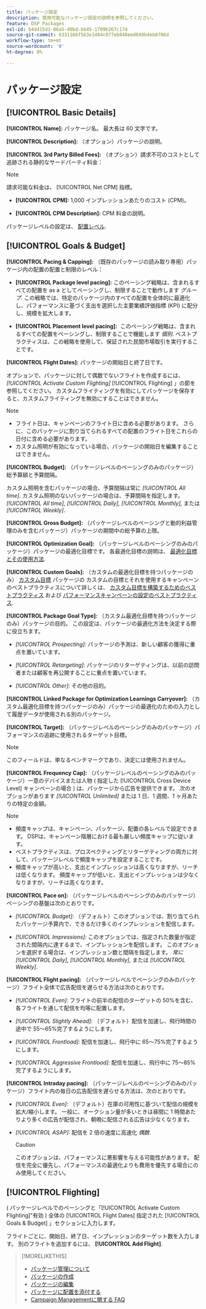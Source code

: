 ```yaml
---
title: パッケージ設定
description: 使用可能なパッケージ設定の説明を参照してください。
feature: DSP Packages
exl-id: b4d415d1-86a5-40bd-b645-1709b267c174
source-git-commit: 6331166f563e1404c077eb848eed049b4eb0706d
workflow-type: tm+mt
source-wordcount: '0'
ht-degree: 0%

---
```


# パッケージ設定

## [!UICONTROL Basic Details]

**[!UICONTROL Name]:** パッケージ名。 最大長は 60 文字です。

**[!UICONTROL Description]:** （オプション）パッケージの説明。

**[!UICONTROL 3rd Party Billed Fees]:** （オプション）請求不可のコストとして追跡される静的なサードパーティ料金：

>[!NOTE]
>
>請求可能な料金は、 [!UICONTROL Net CPM] 指標。
* **[!UICONTROL CPM]:** 1,000 インプレッションあたりのコスト (CPM)。

* **[!UICONTROL CPM Description]:** CPM 料金の説明。

パッケージレベルの設定は、 [配置レベル](/help/dsp/campaign-management/placements/placement-settings.md).

## [!UICONTROL Goals & Budget]

**[!UICONTROL Pacing & Capping]:** （既存のパッケージの読み取り専用）パッケージ内の配置の配置と制限のレベル：

* **[!UICONTROL Package level pacing]:** このペーシング戦略は、含まれるすべての配置を as a としてペーシングし、制限することで動作します *グループ*. この戦略では、特定のパッケージ内のすべての配置を全体的に最適化し、パフォーマンスに基づく支出を選択した主要業績評価指標 (KPI) に配分し、規模を拡大します。

* **[!UICONTROL Placement level pacing]:**  このペーシング戦略は、含まれるすべての配置をペーシングし、制限することで機能します *個別*. ベストプラクティスは、この戦略を使用して、保証された民間市場取引を実行することです。

**[!UICONTROL Flight Dates]:** パッケージの開始日と終了日です。

オプションで、パッケージに対して偶数でないフライトを作成するには、 *[!UICONTROL *Activate Custom Flighting]** [!UICONTROL Flighting] 」の節を参照してください。 カスタムフライティングを有効にしてパッケージを保存すると、カスタムフライティングを無効にすることはできません。

>[!NOTE]
>
>* フライト日は、キャンペーンのフライト日に含める必要があります。 さらに、このパッケージに割り当てられるすべての配置のフライト日をこれらの日付に含める必要があります。
> * カスタム照明が有効になっている場合、パッケージの開始日を編集することはできません。


**[!UICONTROL Budget]:** （パッケージレベルのペーシングのみのパッケージ）総予算額と予算間隔。

カスタム照明を含むパッケージの場合、予算間隔は常に *[!UICONTROL All time]*. カスタム照明のないパッケージの場合は、予算間隔を指定します。 *[!UICONTROL All time],* *[!UICONTROL Daily],* *[!UICONTROL Monthly],* または *[!UICONTROL Weekly]*.

**[!UICONTROL Gross Budget]:** （パッケージレベルのペーシングと動的利益管理のみを含むパッケージ）パッケージの期間中の総予算の上限。

**[!UICONTROL Optimization Goal]:** （パッケージレベルのペーシングのみのパッケージ）パッケージの最適化目標です。 各最適化目標の説明は、 [最適化目標とその使用方法](/help/dsp/optimization/optimization-goals.md).

**[!UICONTROL Custom Goals]:** （カスタムの最適化目標を持つパッケージのみ） [カスタム目標](/help/dsp/optimization/custom-goal-about.md) パッケージの カスタムの目標とそれを使用するキャンペーンのベストプラクティスについて詳しくは、  [カスタム目標を構築するためのベストプラクティス](/help/dsp/optimization/custom-goal-best-practices.md) および [パフォーマンスキャンペーンの設定のベストプラクティス](/help/dsp/optimization/campaign-best-practices-performance.md).

**[!UICONTROL Package Goal Type]:** （カスタム最適化目標を持つパッケージのみ）パッケージの目的。 この設定は、パッケージの最適化方法を決定する際に役立ちます。

* *[!UICONTROL Prospecting]:* パッケージの予測は、新しい顧客の獲得に重点を置いています。

* *[!UICONTROL Retargeting]:* パッケージのリターゲティングは、以前の訪問者または顧客を再公開することに重点を置いています。

* *[!UICONTROL Other]:* その他の目的。

**[!UICONTROL Linked Package for Optimization Learnings Carryover]:** （カスタム最適化目標を持つパッケージのみ）パッケージの最適化のための入力として履歴データが使用される別のパッケージ。

**[!UICONTROL Target]:** （パッケージレベルのペーシングのみのパッケージ）パフォーマンスの追跡に使用されるターゲット目標。

>[!NOTE]
>
>このフィールドは、単なるベンチマークであり、決定には使用されません。

**[!UICONTROL Frequency Cap]:** （パッケージレベルのペーシングのみのパッケージ）一意のデバイスまたは人物 ( 指定した [!UICONTROL Cross Device Level] キャンペーンの場合 ) は、パッケージから広告を提供できます。 次のオプションがあります *[!UICONTROL Unlimited]* または 1 日、1 週間、1 ヶ月あたりの特定の金額。

>[!NOTE]
>
>* 頻度キャップは、キャンペーン、パッケージ、配置の各レベルで設定できます。 DSPは、キャンペーン階層における最も厳しい頻度キャップに従います。
>* ベストプラクティスは、プロスペクティングとリターゲティングの両方に対して、パッケージレベルで頻度キャップを設定することです。
> * 頻度キャップが高いと、支出とインプレッションは高くなりますが、リーチは低くなります。 頻度キャップが低いと、支出とインプレッションは少なくなりますが、リーチは高くなります。


**[!UICONTROL Pace on]:** （パッケージレベルのペーシングのみのパッケージ）ペーシングの基盤は次のとおりです。

* *[!UICONTROL Budget]:* （デフォルト）このオプションでは、割り当てられたパッケージ予算内で、できるだけ多くのインプレッションを配信します。

* *[!UICONTROL Impressions]:* このオプションでは、指定された数量が指定された間隔内に達するまで、インプレッションを配信します。 このオプションを選択する場合は、インプレッション数と間隔を指定します。 *常に* *[!UICONTROL Daily],* *[!UICONTROL Monthly],* または *[!UICONTROL Weekly]*.

**[!UICONTROL Flight pacing]:** （パッケージレベルでペーシングのみのパッケージ）フライト全体で広告配信を遅らせる方法は次のとおりです。

* *[!UICONTROL Even]:* フライトの前半の配信のターゲットの 50%を含む、各フライトを通して配信を均等に配置します。

* *[!UICONTROL Slightly Ahead]:* （デフォルト）配信を加速し、飛行時間の途中で 55～65%完了するようにします。

* *[!UICONTROL Frontload]:* 配信を加速し、飛行中に 65～75%完了するようにします。

* *[!UICONTROL Aggressive Frontload]:* 配信を加速し、飛行中に 75～85%完了するようにします。

**[!UICONTROL Intraday pacing]:** （パッケージレベルのペーシングのみのパッケージ）フライト内の毎日の広告配信を遅らせる方法は、次のとおりです。

* *[!UICONTROL Even]:* （デフォルト）在庫の可用性に基づいて配信の規模を拡大/縮小します。 一般に、オークション量が多いときは昼間に 1 時間あたりより多くの広告が配信され、朝晩に配信される広告は少なくなります。

* *[!UICONTROL ASAP]:* 配信を 2 倍の速度に高速化 *偶数*.

   >[!CAUTION]
   >
   >このオプションは、パフォーマンスに悪影響を与える可能性があります。 配信を完全に優先し、パフォーマンスの最適化よりも費用を優先する場合にのみ使用してください。

## [!UICONTROL Flighting]

( パッケージレベルでのペーシングと「[!UICONTROL Activate Custom Flighting]&quot;有効 ) 全体の [!UICONTROL Flight Dates] 指定された [!UICONTROL Goals & Budget] 」セクションに入力します。

フライトごとに、開始日、終了日、インプレッションのターゲット数を入力します。 別のフライトを追加するには、 **[!UICONTROL Add Flight]**.

>[!MORELIKETHIS]
>
>* [パッケージ管理について](package-about.md)
>* [パッケージの作成](package-create.md)
>* [パッケージの編集](package-edit.md)
>* [パッケージに配置を添付する](package-attach-placement.md)
>* [Campaign Managementに関する FAQ](/help/dsp/campaign-management/campaign-management-faq.md)

